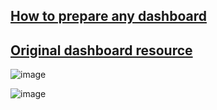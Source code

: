 ## [How to prepare any dashboard](https://www.youtube.com/watch?v=tNFoPXQf4IE)
## [Original dashboard resource](https://github.com/rabeeaali/AdminLTE-3-RTL)

![image](https://github.com/Snossy123/Laravel-Dashboard-Template/assets/61948065/6b0c4983-1b6e-4304-871e-92d5655808a0)

![image](https://github.com/Snossy123/Laravel-Dashboard-Template/assets/61948065/a39c7fb2-ec86-460c-91ca-251f5a1a59e7)

